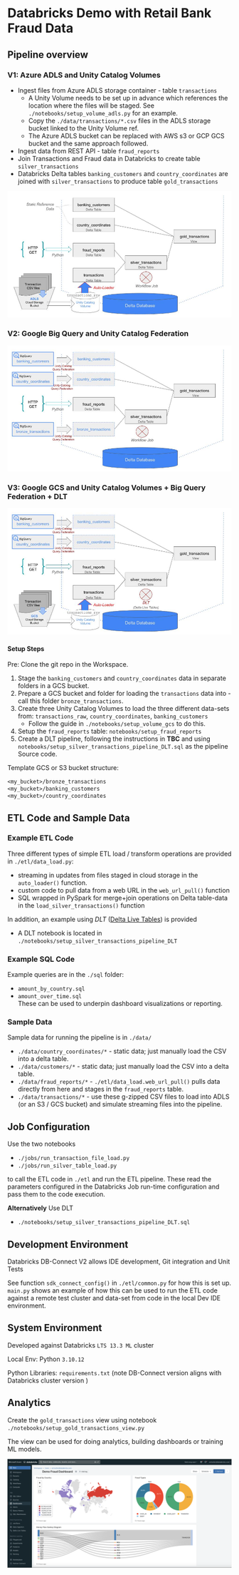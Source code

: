 # Databricks Demo with Retail Bank Fraud Data

## Pipeline overview ##  
### V1: Azure ADLS and Unity Catalog Volumes
+ Ingest files from Azure ADLS storage container - table `transactions`
  + A Unity Volume needs to be set up in advance which references the location where the files will be staged. See `./notebooks/setup_volume_adls.py` for an example.
  + Copy the `./data/transactions/*.csv` files in the ADLS storage bucket linked to the Unity Volume ref.
  + The Azure ADLS bucket can be replaced with AWS s3 or GCP GCS bucket and the same approach followed.
+ Ingest data from REST API - table `fraud_reports`
+ Join Transactions and Fraud data in Databricks to create table `silver_transactions`
+ Databricks Delta tables `banking_customers` and `country_coordinates` are joined with `silver_transactions` to produce table `gold_transactions`

![ETL_Flow](./notebooks/images/data_flow.jpg)     


### V2: Google Big Query and Unity Catalog Federation

![ETL_Flow](./notebooks/images/data_flow_bq.jpg)   


### V3: Google GCS and Unity Catalog Volumes + Big Query Federation + DLT

![ETL_Flow](./notebooks/images/data_flow_gcs_autoloader_dlt.jpg)   

#### Setup Steps

Pre: Clone the git repo in the Workspace.

1. Stage the `banking_customers` and `country_coordinates` data in separate folders in a GCS bucket.
2. Prepare a GCS bucket and folder for loading the `transactions` data into - call this folder `bronze_transactions`.
3. Create three Unity Catalog Volumes to load the three different data-sets from: `transactions_raw`, `country_coordinates`, `banking_customers`
   + Follow the guide in `./notebooks/setup_volume_gcs` to do this.   
4. Setup the `fraud_reports` table: `notebooks/setup_fraud_reports`
5. Create a DLT pipeline, following the instructions in **TBC** and using `notebooks/setup_silver_transactions_pipeline_DLT.sql` as the pipeline Source code. 


Template GCS or S3 bucket structure:
```
<my_bucket>/bronze_transactions
<my_bucket>/banking_customers
<my_bucket>/country_coordinates
```

## ETL Code and Sample Data

### Example ETL Code

Three different types of simple ETL load / transform operations are provided in `./etl/data_load.py`:
+ streaming in updates from files staged in cloud storage in the `auto_loader()` function.
+ custom code to pull data from a web URL in the `web_url_pull()` function
+ SQL wrapped in PySpark for merge+join operations on Delta table-data in the `load_silver_transactions()` function

In addition, an example using *DLT* ([Delta Live Tables](https://docs.databricks.com/en/delta-live-tables/index.html)) is provided
+ A DLT notebook is located in `./notebooks/setup_silver_transactions_pipeline_DLT`

### Example SQL Code
Example queries are in the `./sql` folder:
+ `amount_by_country.sql` 
+ `amount_over_time.sql`  
These can be used to underpin dashboard visualizations or reporting. 

### Sample Data

Sample data for running the pipeline is in `./data/`

+ `./data/country_coordinates/*` - static data; just manually load the CSV into a delta table.
+ `./data/customers/*` - static data; just manually load the CSV into a delta table.
+ `./data/fraud_reports/*` - `./etl/data_load.web_url_pull()` pulls data directly from here and stages in the `fraud_reports` table.
+ `./data/transactions/*` - use these g-zipped CSV files to load into ADLS (or an S3 / GCS bucket) and simulate streaming files into the pipeline.

## Job Configuration

Use the two notebooks 
+ `./jobs/run_transaction_file_load.py`
+ `./jobs/run_silver_table_load.py`

to call the ETL code in `./etl` and run the ETL pipeline.  These read the parameters configured in the Databricks Job run-time configuration and pass them to the code execution.

**Alternatively**
Use DLT
+ `./notebooks/setup_silver_transactions_pipeline_DLT.sql`

## Development Environment

Databricks DB-Connect V2 allows IDE development, Git integration and Unit Tests

See function `sdk_connect_config()` in `./etl/common.py` for how this is set up.  
`main.py` shows an example of how this can be used to run the ETL code against a remote test cluster and data-set from code in the local Dev IDE environment.

## System Environment

Developed against Databricks `LTS 13.3 ML` cluster

Local Env: Python `3.10.12`

Python Libraries: `requirements.txt`   (note DB-Connect version aligns with Databricks cluster version )

## Analytics

Create the `gold_transactions` view using notebook `./notebooks/setup_gold_transactions_view.py`  

The view can be used for doing analytics, building dashboards or training ML models.  

![Dashboard](./notebooks/images/dashboard_example.png)     

